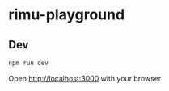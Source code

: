 # rimu-playground

## Dev

```bash
npm run dev
```

Open [http://localhost:3000](http://localhost:3000) with your browser
